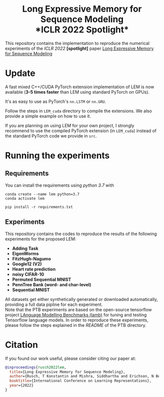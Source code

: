 <h1 align='center'> Long Expressive Memory for Sequence Modeling<br>
    *ICLR 2022 Spotlight* </h1>


This repository contains the implementation to reproduce the numerical experiments 
of the *ICLR 2022* **[spotlight]** 
paper [Long Expressive Memory for Sequence Modeling](https://openreview.net/forum?id=vwj6aUeocyf)


# Update</h1> 
A fast mixed C++/CUDA PyTorch extension implementation of LEM is 
now available (**3-5 times faster** than LEM using standard PyTorch on GPUs).

It's as easy to use as PyTorch's `nn.LSTM` or `nn.GRU`.

Follow the steps in `LEM_cuda` directory to compile the extensions. 
We also provide a simple example on how to use it.

If you are planning on using LEM for your own project, I strongly recommend to use the 
compiled PyTorch extension (in `LEM_cuda`)
instead of the standard PyTorch code we provide in `src`. 

# Running the experiments

## Requirements
You can install the requirements using *python 3.7* with
```
conda create --name lem python=3.7
conda activate lem

pip install -r requirements.txt
```

## Experiments

This repository contains the codes to reproduce the results 
of the following experiments for the proposed LEM:

  - **Adding Task** 
  - **EigenWorms** 
  - **FitzHugh-Nagumo** 
  - **Google12 (V2)**
  - **Heart rate prediction**
  - **noisy CIFAR-10**
  - **Permuted Sequential MNIST**
  - **PennTree Bank (word- and char-level)**
  - **Sequential MNIST**

All datasets get either synthetically generated or downloaded automatically, 
providing a full data pipline for each experiment. <br>
Note that the PTB experiments are based on the open-source tensorflow project 
[LAnguage Modelling Benchmarks (lamb)](https://github.com/deepmind/lamb)
for tuning and testing Tensorflow language models. 
In order to reproduce these experiments, 
please follow the steps explained in the *README* of the PTB directory.



# Citation
If you found our work useful, please consider citing our paper at:
```bibtex
@inproceedings{rusch2022lem,
  title={Long Expressive Memory for Sequence Modeling},
  author={Rusch, T Konstantin and Mishra, Siddhartha and Erichson, N Benjamin and Mahoney, Michael W},
  booktitle={International Conference on Learning Representations},
  year={2022}
}
```
